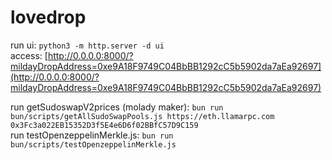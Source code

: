 # lovedrop
run ui: `python3 -m http.server -d ui`  
access: [http://0.0.0.0:8000/?mildayDropAddress=0xe9A18F9749C04BbBB1292cC5b5902da7aEa92697](http://0.0.0.0:8000/?mildayDropAddress=0xe9A18F9749C04BbBB1292cC5b5902da7aEa92697)  


run getSudoswapV2prices (molady maker): `bun run bun/scripts/getAllSudoSwapPools.js https://eth.llamarpc.com 0x3Fc3a022EB15352D3f5E4e6D6f02BBfC57D9C159`  
run testOpenzeppelinMerkle.js: `bun run bun/scripts/testOpenzeppelinMerkle.js`  
